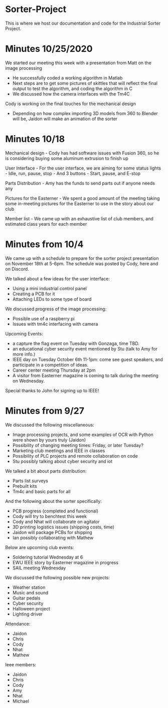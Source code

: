 # Sorter-Project
This is where we host our documentation and code for the Industrial Sorter Project.

# Minutes 10/25/2020

We started our meeting this week with a presentation from Matt on the image processing
- He successfully coded a working algorithm in Matlab
- Next steps are to get some pictures of skittles that will reflect the final output to test the algorithm, and coding the algorithm in C
- We discussed how the camera interfaces with the Tm4C

Cody is working on the final touches for the mechanical design
- Depending on how complex importing 3D models from 360 to Blender will be, Jaidon will make an animation of the sorter


# Minutes 10/18

Mechanical design
    - Cody has had software issues with Fusion 360, so he is considering buying some aluminum extrusion to finish up

User Interface
    - For the user interface, we are aiming for some status lights
        - Idle, run, pause, stop
    - And 3 buttons
        - Start, pause, and E-stop

Parts Distribution
    - Amy has the funds to send parts out if anyone needs any

Pictures for the Easterner
    - We spent a good amount of the meeting taking some in-meeting pictures for the Easterner to use in the story about our club

Member list
    - We came up with an exhaustive list of club members, and estimated class years for each member


# Minutes from 10/4
We came up with a schedule to prepare for the sorter project presentation on November 18th at 5-6pm. The schedule was posted by Cody, here and on Discord.

We talked about a few ideas for the user interface:
- Using a mini industrial control panel
- Creating a PCB for it
- Attaching LEDs to some type of board

We discussed progress of the image processing:
- Possible use of a raspberry pi
- Issues with tm4c interfacing with camera

Upcoming Events:
- a capture the flag event on Tuesday with Gonzaga, time TBD.
- an educational cyber security event mentioned by Stu (talk to Amy for more info.)
- IEEE day on Tuesday October 6th 11-1pm: come see guest speakers, and participate in a competition of ideas.
- Career center meeting Thursday at 2pm
- A visitor from Easterner magazine is coming to talk during the meeting on Wednesday.

Special thanks to John for signing up to IEEE!



# Minutes from 9/27
We discussed the following miscellaneous:
* Image processing projects, and some examples of OCR with Python were shown by yours truly (Jaidon)
* Possibility of changing meeting times: Friday, or later Tuesday?
* Marketing club meetings and IEEE in classes
* Possibility of PLC projects and remote collaboration on code
* Stu possibly talking about cyber security and iot

We talked a bit about parts distribution:
* Parts list surveys
* Prebuilt kits
* Tm4c and basic parts for all

And the following about the sorter specifically:
* PCB progress (completed and functional)
* Cody will try to benchtest this week
* Cody and Nhat will collaborate on agitator
* 3D printing logistics issues (shipping costs, time)
* Jaidon will package PCBs for shipping
* Ian possibly collaborating with Mathew

Below are upcoming club events:
* Soldering tutorial Wednesday at 6
* EWU IEEE story by Easterner magazine in progress
* SAIL meeting Wednesday

We discussed the following possible new projects:
* Weather station
* Music and sound
* Guitar pedals
* Cyber security
* Halloween project
* Lighting driver

Attendance:
* Jaidon
* Chris
* Cody
* Nhat
* Mathew

Ieee members:
* Jaidon
* Chris
* Cody
* Amy
* Nhat
* Michael
